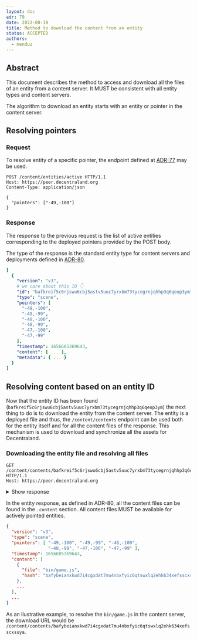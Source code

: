 ```yaml
---
layout: doc
adr: 79
date: 2022-08-18
title: Method to download the content from an entity
status: ACCEPTED
authors:
  - menduz
---
```


## Abstract

This document describes the method to access and download all the files of an entity from a content server. It MUST be consistent with all entity types and content servers.

The algorithm to download an entity starts with an entity or pointer in the content server.

## Resolving pointers

### Request

To resolve entity of a specific pointer, the endpoint defined at [ADR-77](/adr/ADR-77) may be used.

```http
POST /content/entities/active HTTP/1.1
Host: https://peer.decentraland.org
Content-Type: application/json

{
  "pointers": ["-49,-100"]
}
```

### Response

The response to the previous request is the list of active entities corresponding to the deployed pointers provided by the POST body.

The type of the response is the standard entity type for content servers and deployments defined in [ADR-80](/adr/ADR-80).

```yaml
[
  {
    "version": "v3",
    # we care about this ID 👇
    "id": "bafkreif5c6rjswu6cbj5astv5uuc7yrxbm73tycegrnjqhhp3q6qeop3ym",
    "type": "scene",
    "pointers": [
      "-49,-100",
      "-49,-99",
      "-48,-100",
      "-48,-99",
      "-47,-100",
      "-47,-99"
    ],
    "timestamp": 1656605369643,
    "content": [ ... ],
    "metadata": { ... }
  }
]
```

## Resolving content based on an entity ID

Now that the entity ID has been found (`bafkreif5c6rjswu6cbj5astv5uuc7yrxbm73tycegrnjqhhp3q6qeop3ym`) the next thing to do is to download the entity from the content server. The entity is a deployed file and thus, the `/content/contents` endpoint can be used both for the entity itself and for all the content files of the response. This mechanism is used to download and synchronize all the assets for Decentraland.

### Downloading the entity file and resolving all files

```http
GET /content/contents/bafkreif5c6rjswu6cbj5astv5uuc7yrxbm73tycegrnjqhhp3q6qeop3ym HTTP/1.1
Host: https://peer.decentraland.org
```

<details>
<summary>Show response</summary>

```json
{
  "version": "v3",
  "type": "scene",
  "pointers": [
    "-49,-100",
    "-49,-99",
    "-48,-100",
    "-48,-99",
    "-47,-100",
    "-47,-99"
  ],
  "timestamp": 1656605369643,
  "content": [
    {
      "file": "bin/game.js",
      "hash": "bafybeianxkwd7i4cgxdat7mu4nbxfyic6qtswxlq2ehk634xefsscxsuya"
    },
    {
      "file": "scene-thumbnail.png",
      "hash": "bafkreihykskexrtmeilyl5eukvc2da2w523mwraklmqp34xm2oyxt3ahmi"
    },
    {
      "file": "package.json",
      "hash": "bafkreibinrrx4j4qj66xpphm7tqrqaa6mhf3doef4oyco4w5f7zkjk3req"
    },
    {
      "file": "scene.json",
      "hash": "bafkreiezhvidcduvcoou6vovjij42mbxjuww7wrcjbigk7cbxpv5jdojam"
    },
    {
      "file": "tsconfig.json",
      "hash": "bafkreiggh76i724airh4qayp3surhpizy5wlliadu7bwb7l62azmiqsvmm"
    },
    {
      "file": "c9b17021-765c-4d9a-9966-ce93a9c323d1/FloorBaseGrass_01/FloorBaseGrass_01.glb",
      "hash": "bafkreibytthve4zjlvbcnadjec2wjex2etqxuqtluriefzwwl4qe2qynne"
    },
    {
      "file": "c9b17021-765c-4d9a-9966-ce93a9c323d1/FloorBaseGrass_01/Floor_Grass01.png.png",
      "hash": "bafkreid2fuffvxm6w2uimphn4tyxyox3eewt3r67zbrewbdonkjb7bqzx4"
    },
    {
      "file": "c9b17021-765c-4d9a-9966-ce93a9c323d1/FloorBaseGrass_01/thumbnail.png",
      "hash": "bafkreiettvk4675jx7oi7pofbggn5kbgu6s6gqztiw4bcxhbik4actedge"
    },
    {
      "file": "c4a799c1-9ef8-4787-914e-4f8c15357881/tsconfig.item.json",
      "hash": "bafkreid3hvglniaeel3pekpe46t6vkuv4q23va5yavih242amp7sgnwhue"
    },
    {
      "file": "c4a799c1-9ef8-4787-914e-4f8c15357881/package.json",
      "hash": "bafkreidf2t3j5bilj6altj6c2tdyuhwalrtyxyd5nkvnxgh6kkauxmarz4"
    },
    {
      "file": "c4a799c1-9ef8-4787-914e-4f8c15357881/bin/game.js",
      "hash": "bafkreidfvoyks35qkxhsawvwv7rrdebvat2vra7e53upohmrppmf3x7xnu"
    },
    {
      "file": "c4a799c1-9ef8-4787-914e-4f8c15357881/bin/item.js",
      "hash": "bafkreifhd5vmhbwffy3uxok3spka4aludpasghnzylqnv2y2lmduw37hoe"
    },
    {
      "file": "c4a799c1-9ef8-4787-914e-4f8c15357881/bin/game.js.lib",
      "hash": "bafkreifs5klsfkon5mwgds33evwkia37bmuzj57e42pm6gf4jsrj5uqs2m"
    },
    {
      "file": "c4a799c1-9ef8-4787-914e-4f8c15357881/models/Billboard_Black.glb",
      "hash": "bafybeifeh3zekilxykag27ajw62n27xn4xhrdbhukyglescqii2efeubva"
    },
    {
      "file": "0ee46c79-338c-445a-a506-ea26d80fbe46/package.json",
      "hash": "bafkreigyepxkbwabsbwtzn7sz4umyv4dkqqapmfy6qoqs6dipg6koxjl4m"
    },
    {
      "file": "0ee46c79-338c-445a-a506-ea26d80fbe46/teleport.zip",
      "hash": "bafkreihi5gt5pygtkvnbcj24ha6eyyiogdbczwa5tuywtc2y3jt2ivt5ty"
    },
    {
      "file": "0ee46c79-338c-445a-a506-ea26d80fbe46/bin/game.js",
      "hash": "bafkreiemafttpkvk554ok65nrckaalmkkwvwppheeyq67hhvemteos5dui"
    },
    {
      "file": "0ee46c79-338c-445a-a506-ea26d80fbe46/models/teleport.glb",
      "hash": "bafkreibvpocch7j6n3xemoopx4ktpkk44ov6umj4vyvwhkljysqfr3ufzi"
    },
    {
      "file": "ab84996d-dcdc-429c-818e-a7640239c803/package.json",
      "hash": "bafkreiamlhdxedwxknhvsxguo2mdqd66dcnekprqcqyog3ijcrky5wetda"
    },
    {
      "file": "ab84996d-dcdc-429c-818e-a7640239c803/tsconfig.item.json",
      "hash": "bafkreid3hvglniaeel3pekpe46t6vkuv4q23va5yavih242amp7sgnwhue"
    },
    {
      "file": "ab84996d-dcdc-429c-818e-a7640239c803/bin/game.js",
      "hash": "bafkreihyccictew7eez6jwgg7z5rlc3jstkhaas4dhgi2dhxvh2pvceyoa"
    },
    {
      "file": "ab84996d-dcdc-429c-818e-a7640239c803/bin/game.js.lib",
      "hash": "bafkreicici73fjyvqym357xqdksd5ublfk2e22xdw7gnrs3waydrohcljy"
    },
    {
      "file": "ab84996d-dcdc-429c-818e-a7640239c803/bin/item.js",
      "hash": "bafkreieaxdkdf7smrbwebowadpinj66wxm5dobuner67pqqgpafhxjyzsq"
    },
    {
      "file": "ab84996d-dcdc-429c-818e-a7640239c803/models/SomeText.glb",
      "hash": "bafkreihqhy2jk2l2w3gcmtnpzlbcrj6ngjonsv4hifhlsw5ulwcst66f4e"
    }
  ],
  "metadata": {
    "display": {
      "title": "We have moved!",
      "favicon": "favicon_asset",
      "navmapThumbnail": "scene-thumbnail.png"
    },
    "owner": "",
    "contact": {
      "name": "Blue",
      "email": ""
    },
    "main": "bin/game.js",
    "tags": [],
    "scene": {
      "parcels": [
        "-49,-100",
        "-49,-99",
        "-48,-100",
        "-48,-99",
        "-47,-100",
        "-47,-99"
      ],
      "base": "-49,-100"
    },
    "source": {
      "version": 1,
      "origin": "builder",
      "projectId": "116570f2-8bdc-4887-a0fd-11ed8d5c8f20",
      "point": {
        "x": -49,
        "y": -100
      },
      "rotation": "north",
      "layout": {
        "rows": 2,
        "cols": 3
      }
    }
  }
}
```
</details>

In the entity response, as defined in ADR-80, all the content files can be found in the `.content` section. All content files MUST be available for actively pointed entities.

```json
{
  "version": "v3",
  "type": "scene",
  "pointers": [ "-49,-100", "-49,-99", "-48,-100",
                "-48,-99", "-47,-100", "-47,-99" ],
  "timestamp": 1656605369643,
  "content": [
    {
      "file": "bin/game.js",
      "hash": "bafybeianxkwd7i4cgxdat7mu4nbxfyic6qtswxlq2ehk634xefsscxsuya"
    },
    ...
  ],
  ...
}
```

As an ilustrative example, to resolve the `bin/game.js` in the content server, the download URL would be `/content/contents/bafybeianxkwd7i4cgxdat7mu4nbxfyic6qtswxlq2ehk634xefsscxsuya`.
